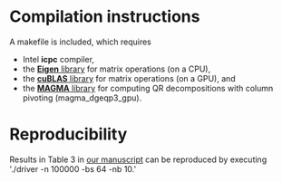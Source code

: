 
# Compilation instructions

A makefile is included, which requires
- Intel **icpc** compiler,
- the [**Eigen** library](https://eigen.tuxfamily.org/index.php?title=Main_Page) for matrix operations (on a CPU),
- the [**cuBLAS** library](https://docs.nvidia.com/cuda/cublas/) for matrix operations (on a GPU), and
- the [**MAGMA** library](https://icl.utk.edu/magma/) for computing QR decompositions with column pivoting (magma_dgeqp3_gpu). 

# Reproducibility

Results in Table 3 in [our manuscript](https://arxiv.org/pdf/2309.16002) can be reproduced by executing './driver -n 100000 -bs 64 -nb 10.'

